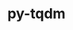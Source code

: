---
title: "py-tqdm"
layout: cache
categories: [package, v0.18.0]
meta: {"versions": ["4.62.3"], "compilers": ["gcc@=7.5.0"], "oss": ["ubuntu18.04"], "platforms": ["linux"], "targets": ["x86_64"], "stacks": ["e4s", "root"], "num_specs": 1, "num_specs_by_stack": {"e4s": 1, "root": 1}}
spec_details: [{"hash": "45kn5rr5caweewfnxdjaj4gdb2y4pwba", "compiler": "gcc@=7.5.0", "versions": ["4.62.3"], "os": "ubuntu18.04", "platform": "linux", "target": "x86_64", "variants": ["~notebook", "~telegram"], "stacks": ["e4s", "root"], "size": "-", "tarball": "https://binaries.spack.io/v0.18.0/build_cache/linux-ubuntu18.04-x86_64/gcc-7.5.0/py-tqdm-4.62.3/linux-ubuntu18.04-x86_64-gcc-7.5.0-py-tqdm-4.62.3-45kn5rr5caweewfnxdjaj4gdb2y4pwba.spack"}]
---
